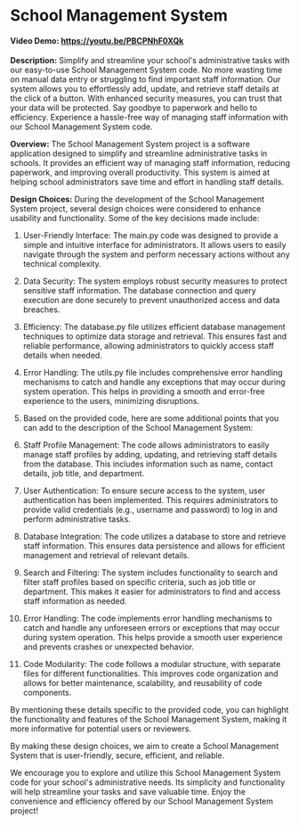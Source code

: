 # School Management System
#### Video Demo:  <https://youtu.be/PBCPNhF0XQk>
**Description:** Simplify and streamline your school's administrative tasks with our easy-to-use School Management System code. No more wasting time on manual data entry or struggling to find important staff information. Our system allows you to effortlessly add, update, and retrieve staff details at the click of a button. With enhanced security measures, you can trust that your data will be protected. Say goodbye to paperwork and hello to efficiency. Experience a hassle-free way of managing staff information with our School Management System code.

**Overview:**
The School Management System project is a software application designed to simplify and streamline administrative tasks in schools. It provides an efficient way of managing staff information, reducing paperwork, and improving overall productivity. This system is aimed at helping school administrators save time and effort in handling staff details.

**Design Choices:**
During the development of the School Management System project, several design choices were considered to enhance usability and functionality. Some of the key decisions made include:

1. User-Friendly Interface: The main.py code was designed to provide a simple and intuitive interface for administrators. It allows users to easily navigate through the system and perform necessary actions without any technical complexity.

2. Data Security: The system employs robust security measures to protect sensitive staff information. The database connection and query execution are done securely to prevent unauthorized access and data breaches.

3. Efficiency: The database.py file utilizes efficient database management techniques to optimize data storage and retrieval. This ensures fast and reliable performance, allowing administrators to quickly access staff details when needed.

4. Error Handling: The utils.py file includes comprehensive error handling mechanisms to catch and handle any exceptions that may occur during system operation. This helps in providing a smooth and error-free experience to the users, minimizing disruptions.

5. Based on the provided code, here are some additional points that you can add to the description of the School Management System:

6. Staff Profile Management: The code allows administrators to easily manage staff profiles by adding, updating, and retrieving staff details from the database. This includes information such as name, contact details, job title, and department.

7. User Authentication: To ensure secure access to the system, user authentication has been implemented. This requires administrators to provide valid credentials (e.g., username and password) to log in and perform administrative tasks.

8. Database Integration: The code utilizes a database to store and retrieve staff information. This ensures data persistence and allows for efficient management and retrieval of relevant details.

9. Search and Filtering: The system includes functionality to search and filter staff profiles based on specific criteria, such as job title or department. This makes it easier for administrators to find and access staff information as needed.

10. Error Handling: The code implements error handling mechanisms to catch and handle any unforeseen errors or exceptions that may occur during system operation. This helps provide a smooth user experience and prevents crashes or unexpected behavior.

11. Code Modularity: The code follows a modular structure, with separate files for different functionalities. This improves code organization and allows for better maintenance, scalability, and reusability of code components.

By mentioning these details specific to the provided code, you can highlight the functionality and features of the School Management System, making it more informative for potential users or reviewers.

By making these design choices, we aim to create a School Management System that is user-friendly, secure, efficient, and reliable.

We encourage you to explore and utilize this School Management System code for your school's administrative needs. Its simplicity and functionality will help streamline your tasks and save valuable time. Enjoy the convenience and efficiency offered by our School Management System project!



